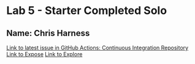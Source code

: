 # Lab 5 - Starter Completed Solo
## Name: Chris Harness

[Link to latest issue in GitHub Actions: Continuous Integration Repository](https://github.com/chrisharness/github-actions-for-ci/issues/7)
[Link to Expose](https://chrisharness.github.io/Lab5_Starter/expose.html)
[Link to Explore](https://chrisharness.github.io/Lab5_Starter/explore.html)